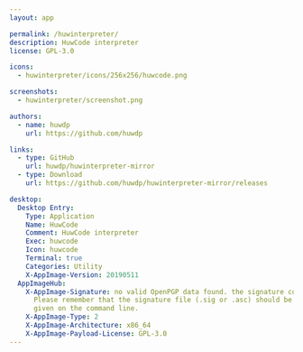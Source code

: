 ```yaml
---
layout: app

permalink: /huwinterpreter/
description: HuwCode interpreter
license: GPL-3.0

icons:
  - huwinterpreter/icons/256x256/huwcode.png

screenshots:
  - huwinterpreter/screenshot.png

authors:
  - name: huwdp
    url: https://github.com/huwdp

links:
  - type: GitHub
    url: huwdp/huwinterpreter-mirror
  - type: Download
    url: https://github.com/huwdp/huwinterpreter-mirror/releases

desktop:
  Desktop Entry:
    Type: Application
    Name: HuwCode
    Comment: HuwCode interpreter
    Exec: huwcode
    Icon: huwcode
    Terminal: true
    Categories: Utility
    X-AppImage-Version: 20190511
  AppImageHub:
    X-AppImage-Signature: no valid OpenPGP data found. the signature could not be verified.
      Please remember that the signature file (.sig or .asc) should be the first file
      given on the command line.
    X-AppImage-Type: 2
    X-AppImage-Architecture: x86_64
    X-AppImage-Payload-License: GPL-3.0
---
```

